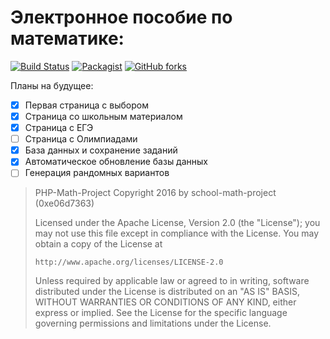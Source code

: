 # Электронное пособие по математике:

[![Build Status](https://travis-ci.org/school-math-project/php-project.svg?branch=master)](https://travis-ci.org/school-math-project/php-project)
[![Packagist](https://img.shields.io/packagist/l/doctrine/orm.svg)](https://github.com/school-math-project/php-project/blob/master/LICENSE)
[![GitHub forks](https://img.shields.io/github/forks/badges/shields.svg?style=social&label=Fork)](https://github.com/school-math-project/php-project#fork-destination-box)

Планы на будущее:
- [x] Первая страница с выбором 
- [x] Страница со школьным материалом
- [x] Страница с ЕГЭ
- [ ] Страница с Олимпиадами
- [x] База данных и сохранение заданий
- [x] Автоматическое обновление базы данных
- [ ] Генерация рандомных вариантов

>   PHP-Math-Project
>   Copyright 2016 by school-math-project (0xe06d7363)
>
>   Licensed under the Apache License, Version 2.0 (the "License");
>   you may not use this file except in compliance with the License.
>   You may obtain a copy of the License at
>
>     http://www.apache.org/licenses/LICENSE-2.0
>
>   Unless required by applicable law or agreed to in writing, software
>   distributed under the License is distributed on an "AS IS" BASIS,
>   WITHOUT WARRANTIES OR CONDITIONS OF ANY KIND, either express or implied.
>   See the License for the specific language governing permissions and
>   limitations under the License.
